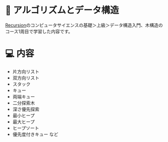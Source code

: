 # 📍 アルゴリズムとデータ構造
[Recursion](https://recursionist.io/)のコンピュータサイエンスの基礎＞上級＞データ構造入門、木構造のコース1周目で学習した内容です。
<br>   
   
# 💻 内容　
* 片方向リスト
* 双方向リスト
* スタック
* キュー
* 両端キュー
* 二分探索木
* 深さ優先探索
* 最小ヒープ
* 最大ヒープ
* ヒープソート
* 優先度付きキュー など
